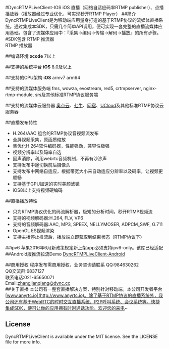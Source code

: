 #DyncRTMPLiveClient-IOS
iOS 直播（网络自适应码率RTMP publisher）、点播播放器（播放器经过专业优化，可实现秒开RTMP Player）
##简介
DyncRTMPLiveClient是为移动端应用量身打造的基于RTMP协议的流媒体直播系统。通过集成本SDK，只需几个简单API调用，便可实现一套完整的直播流媒体应用基础。包含了流媒体应用中：『采集->编码->传输->解码->播放』的所有步骤。
#SDK包含
RTMP 推流器</br>
RTMP 播放器</br>

##编译环境
**xcode** 7以上

##支持的系统平台
**iOS** 8.0及以上

##支持的CPU架构
**iOS** armv7 arm64  

##支持的流媒体服务端
fms, wowza, evostream, red5, crtmpserver, nginx-rtmp-module, srs及其他标准RTMP协议服务端

##支持的流媒体云服务器
[奥点云](http://www.aodianyun.com/)、[七牛](http://www.qiniu.com/)、[网宿](http://www.wangsucloud.com/)、[UCloud](https://www.ucloud.cn/)及其他标准RTMP协议云服务器

##直播发布特性
* H.264/AAC 组合的RTMP协议音视频流发布
* 全屏视频采集，原画质缩放
* 集优化H.264软件编码器，性能强劲，兼容性极强
* 视频分辨率以及码率自选
* 回声消除，利用webrtc音频机制，不再有沙沙声
* 支持发布中途切换前后摄像头
* 支持发布中网络自适应，根据带宽大小来自动适应分辨率以及码率，让视频更顺畅
* 支持基于GPU加速的实时美颜滤镜
* iOS8以上支持视频硬编码


##直播播放特性
* 只为RTMP协议优化的码流解析器，极短的分析时间，秒开RTMP视频流
* 支持的视频解码器:H.264, FLV, VP6
* 支持的音频解码器:AAC, MP3, SPEEX, NELLYMOSER, ADPCM_SWF, G.711
* OpenGL ES视频渲染
* 支持主播停止推流后，播放端立即获取到结束状态（RTMP协议下）

##ipv6
苹果2016年6月新政策规定新上架app必须支持ipv6-only。该库已经适配
##Android版推流拉流Demo
[DyncRTMPLiveClient-Android](https://github.com/AnyRTC/DyncRTMPLiveClient-Android)

##商用授权
程序发布需商用授权，业务咨询请联系
QQ:984630262 </br>
QQ交流群:6837127</br>
联系电话:021-65650071</br>
Email:zhangjianqiang@dync.cc</br>
##关于直播
本公司有一整套直播解决方案，特别针对移动端。本公司开发者平台[www.anyrtc.io](http://www.anyrtc.io)。除了基于RTMP协议的直播系统外，我公司还有基于WebRTC的时时交互直播系统、P2P呼叫系统、会议系统等。快捷集成SDK，便可让你的应用拥有时时通话功能。欢迎您的来电~
## License

DyncRTMPLiveClient is available under the MIT license. See the LICENSE file for more info.
